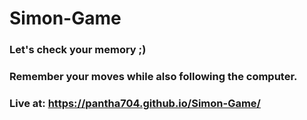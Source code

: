 # Simon-Game
### Let's check your memory ;)
### Remember your moves while also following the computer.
### Live at: https://pantha704.github.io/Simon-Game/
